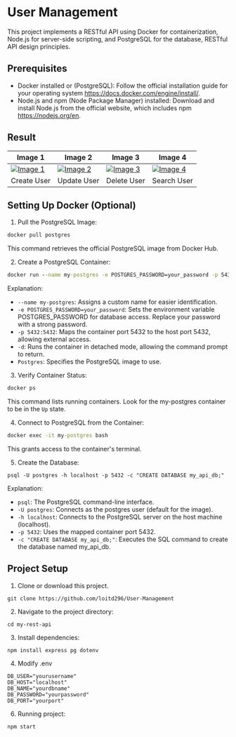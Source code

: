 # User Management
This project implements a RESTful API using Docker for containerization, Node.js for server-side scripting, and PostgreSQL for the database, RESTful API design principles.

## Prerequisites

- Docker installed or (PostgreSQL): Follow the official installation guide for your operating system https://docs.docker.com/engine/install/.
- Node.js and npm (Node Package Manager) installed: Download and install Node.js from the official website, which includes npm https://nodejs.org/en.

## Result
| Image 1 | Image 2 | Image 3 | Image 4 |
|---|---|---|---|
| [![Image 1](https://github.com/loitd296/User-Management/assets/97017479/f2fe3f4d-322c-4fb6-bd64-ac06395c3deb)](#) | [![Image 2](https://github.com/loitd296/User-Management/assets/97017479/347d1b75-fab9-4470-b221-fd1b1a9a105f)](#) | [![Image 3](https://github.com/loitd296/User-Management/assets/97017479/e7c9bf2c-aafe-4857-ac07-14551c07a1ab)](#) | [![Image 4](https://github.com/loitd296/User-Management/assets/97017479/46821bf0-c9e1-4b30-b36a-e95a195fe49d)](#) |
| Create User | Update User | Delete User | Search User |

## Setting Up Docker (Optional)

1. Pull the PostgreSQL Image:
``` cmd
docker pull postgres
```
This command retrieves the official PostgreSQL image from Docker Hub.

2. Create a PostgreSQL Container:
``` cmd
docker run --name my-postgres -e POSTGRES_PASSWORD=your_password -p 5432:5432 -d postgres
```
Explanation:
- `--name my-postgres`: Assigns a custom name for easier identification.
- `-e POSTGRES_PASSWORD=your_password`: Sets the environment variable POSTGRES_PASSWORD for database access. Replace your password with a strong password.
- `-p 5432:5432`: Maps the container port 5432 to the host port 5432, allowing external access.
- `-d`: Runs the container in detached mode, allowing the command prompt to return.
- `Postgres`: Specifies the PostgreSQL image to use.

3. Verify Container Status:
``` cmd
docker ps
```
This command lists running containers. Look for the my-postgres container to be in the `Up` state.

4. Connect to PostgreSQL from the Container:

``` cmd
docker exec -it my-postgres bash
```
This grants access to the container's terminal.

5. Create the Database:
```
psql -U postgres -h localhost -p 5432 -c "CREATE DATABASE my_api_db;"
```
Explanation:

- `psql`: The PostgreSQL command-line interface.
- `-U postgres`: Connects as the postgres user (default for the image).
- `-h localhost`: Connects to the PostgreSQL server on the host machine (localhost).
- `-p 5432`: Uses the mapped container port 5432.
- `-c "CREATE DATABASE my_api_db;"`: Executes the SQL command to create the database named my_api_db.

## Project Setup

1. Clone or download this project.
```
git clone https://github.com/loitd296/User-Management
```
2. Navigate to the project directory:
```
cd my-rest-api
```
3. Install dependencies:
```
npm install express pg dotenv
```
4. Modify .env
```
DB_USER="yourusername"
DB_HOST="localhost"
DB_NAME="yourdbname"
DB_PASSWORD="yourpassword"
DB_PORT="yourport"
```
6. Running project:
```
npm start
```






